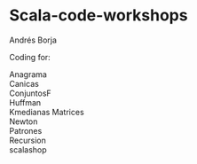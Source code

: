 # Scala-code-workshops
Andrés Borja

Coding for:  

Anagrama  
Canicas  
ConjuntosF  
Huffman  
Kmedianas 
Matrices  
Newton  
Patrones  
Recursion  
scalashop

